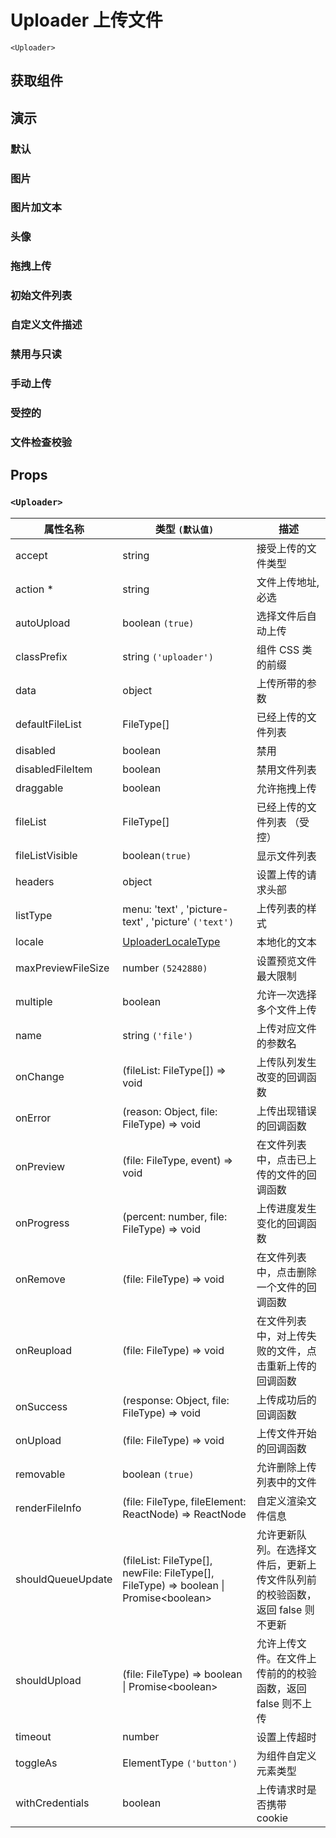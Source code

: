 # Uploader 上传文件

`<Uploader>`

## 获取组件

<!--{include:(components/uploader/fragments/import.md)}-->

## 演示

### 默认

<!--{include:`basic.md`}-->

### 图片

<!--{include:`picture.md`}-->

### 图片加文本

<!--{include:`picture-text.md`}-->

### 头像

<!--{include:`avatar.md`}-->

### 拖拽上传

<!--{include:`drag-and-drop.md`}-->

### 初始文件列表

<!--{include:`file-list.md`}-->

### 自定义文件描述

<!--{include:`file-list-custom.md`}-->

### 禁用与只读

<!--{include:`disabled.md`}-->

### 手动上传

<!--{include:`manually.md`}-->

### 受控的

<!--{include:`controlled.md`}-->

### 文件检查校验

<!--{include:`check.md`}-->

## Props

### `<Uploader>`

| 属性名称           | 类型 `(默认值)`                                                                                | 描述                                                                          |
| ------------------ | ---------------------------------------------------------------------------------------------- | ----------------------------------------------------------------------------- |
| accept             | string                                                                                         | 接受上传的文件类型                                                            |
| action \*          | string                                                                                         | 文件上传地址, 必选                                                            |
| autoUpload         | boolean `(true)`                                                                               | 选择文件后自动上传                                                            |
| classPrefix        | string `('uploader')`                                                                          | 组件 CSS 类的前缀                                                             |
| data               | object                                                                                         | 上传所带的参数                                                                |
| defaultFileList    | FileType[]                                                                                     | 已经上传的文件列表                                                            |
| disabled           | boolean                                                                                        | 禁用                                                                          |
| disabledFileItem   | boolean                                                                                        | 禁用文件列表                                                                  |
| draggable          | boolean                                                                                        | 允许拖拽上传                                                                  |
| fileList           | FileType[]                                                                                     | 已经上传的文件列表 （受控）                                                   |
| fileListVisible    | boolean`(true)`                                                                                | 显示文件列表                                                                  |
| headers            | object                                                                                         | 设置上传的请求头部                                                            |
| listType           | menu: 'text' , 'picture-text' , 'picture' `('text')`                                           | 上传列表的样式                                                                |
| locale             | [UploaderLocaleType](/zh/guide/i18n/#uploader)                                                 | 本地化的文本                                                                  |
| maxPreviewFileSize | number `(5242880)`                                                                             | 设置预览文件最大限制                                                          |
| multiple           | boolean                                                                                        | 允许一次选择多个文件上传                                                      |
| name               | string `('file')`                                                                              | 上传对应文件的参数名                                                          |
| onChange           | (fileList: FileType[]) => void                                                                 | 上传队列发生改变的回调函数                                                    |
| onError            | (reason: Object, file: FileType) => void                                                       | 上传出现错误的回调函数                                                        |
| onPreview          | (file: FileType, event) => void                                                                | 在文件列表中，点击已上传的文件的回调函数                                      |
| onProgress         | (percent: number, file: FileType) => void                                                      | 上传进度发生变化的回调函数                                                    |
| onRemove           | (file: FileType) => void                                                                       | 在文件列表中，点击删除一个文件的回调函数                                      |
| onReupload         | (file: FileType) => void                                                                       | 在文件列表中，对上传失败的文件，点击重新上传的回调函数                        |
| onSuccess          | (response: Object, file: FileType) => void                                                     | 上传成功后的回调函数                                                          |
| onUpload           | (file: FileType) => void                                                                       | 上传文件开始的回调函数                                                        |
| removable          | boolean `(true)`                                                                               | 允许删除上传列表中的文件                                                      |
| renderFileInfo     | (file: FileType, fileElement: ReactNode) => ReactNode                                          | 自定义渲染文件信息                                                            |
| shouldQueueUpdate  | (fileList: FileType[], newFile: FileType[], FileType) => boolean &#124; Promise&lt;boolean&gt; | 允许更新队列。在选择文件后，更新上传文件队列前的校验函数，返回 false 则不更新 |
| shouldUpload       | (file: FileType) => boolean &#124; Promise&lt;boolean&gt;                                      | 允许上传文件。在文件上传前的的校验函数，返回 false 则不上传                   |
| timeout            | number                                                                                         | 设置上传超时                                                                  |
| toggleAs           | ElementType `('button')`                                                                       | 为组件自定义元素类型                                                          |
| withCredentials    | boolean                                                                                        | 上传请求时是否携带 cookie                                                     |
